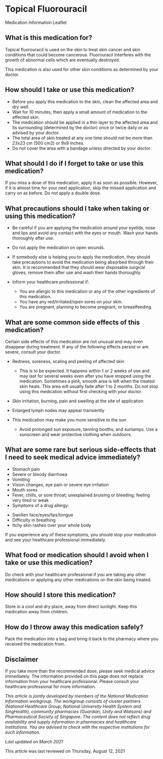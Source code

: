 # Topical Fluorouracil

Medication Information Leaflet

What is this medication for?
----------------------------

Topical fluorouracil is used on the skin to treat skin cancer and skin conditions that could become cancerous. Fluorouracil interferes with the growth of abnormal cells which are eventually destroyed.

This medication is also used for other skin conditions as determined by your doctor.

How should I take or use this medication?
-----------------------------------------

* Before you apply this medication to the skin, clean the affected area and dry well.
* Wait for 10 minutes, then apply a small amount of medication to the affected skin.
* The medication should be applied in a thin layer to the affected area and its surrounding (determined by the doctor) once or twice daily or as advised by your doctor.
* The total area of skin treated at any one time should not be more than 23x23 cm (500 cm2) or 9x9 inches.
* Do not cover the area with a bandage unless directed by your doctor.

What should I do if I forget to take or use this medication?
------------------------------------------------------------

If you miss a dose of this medication, apply it as soon as possible. However, if it is almost time for your next application, skip the missed application and carry on as before. Do not apply a double dose.

What precautions should I take when taking or using this medication?
--------------------------------------------------------------------

* Be careful if you are applying the medication around your eyelids, nose and lips and avoid any contact with the eyes or mouth. Wash your hands thoroughly after use.
* Do not apply the medication on open wounds.
* If somebody else is helping you to apply the medication, they should take precautions to avoid the medication being absorbed through their skin. It is recommended that they should wear disposable surgical gloves, remove them after use and wash their hands thoroughly.
* Inform your healthcare professional if:

  + You are allergic to this medication or any of the other ingredients of this medication.
  + You have any red/irritated/open sores on your skin.
  + You are pregnant, planning to become pregnant, or breastfeeding.

What are some common side effects of this medication?
-----------------------------------------------------

Certain side effects of this medication are not unusual and may even disappear during treatment. If any of the following effects persist or are severe, consult your doctor.

* Redness, soreness, scaling and peeling of affected skin

  + This is to be expected. It happens within 1 or 2 weeks of use and may last for several weeks even after you have stopped using the medication. Sometimes a pink, smooth area is left when the treated skin heals. This area will usually fade after 1 to 2 months. Do not stop using this medication without first checking with your doctor.
* Skin irritation, burning, pain and swelling at the site of application
* Enlarged lymph nodes may appear transiently
* This medication may make you more sensitive to the sun

  + Avoid prolonged sun exposure, tanning booths, and sunlamps. Use a sunscreen and wear protective clothing when outdoors.

What are some rare but serious side-effects that I need to seek medical advice immediately?
-------------------------------------------------------------------------------------------

* Stomach pain
* Severe or bloody diarrhoea
* Vomiting
* Vision changes, eye pain or severe eye irritation
* Mouth sores
* Fever, chills, or sore throat; unexplained bruising or bleeding; feeling very tired or weak
* Symptoms of a drug allergy:

+ Swollen face/eyes/lips/tongue
+ Difficulty in breathing
+ Itchy skin rashes over your whole body

If you experience any of these symptoms, you should stop your medication and see your healthcare professional immediately.

What food or medication should I avoid when I take or use this medication?
--------------------------------------------------------------------------

Do check with your healthcare professional if you are taking any other medications or applying any other medications on the skin being treated.

How should I store this medication?
-----------------------------------

Store in a cool and dry place, away from direct sunlight. Keep this medication away from children.

How do I throw away this medication safely?
-------------------------------------------

Pack the medication into a bag and bring it back to the pharmacy where you received the medication from.

Disclaimer
----------

If you take more than the recommended dose, please seek medical advice immediately. The information provided on this page does not replace information from your healthcare professional. Please consult your healthcare professional for more information.

*This article is jointly developed by members of the National Medication Information workgroup. The workgroup consists of cluster partners (National Healthcare Group, National University Health System and SingHealth), community pharmacies (Guardian, Unity and Watsons) and Pharmaceutical Society of Singapore. The content does not reflect drug availability and supply information in pharmacies and healthcare institutions. You are advised to check with the respective institutions for such information.*

*Last updated on March 2021*

This article was last reviewed on
Thursday, August 12, 2021
